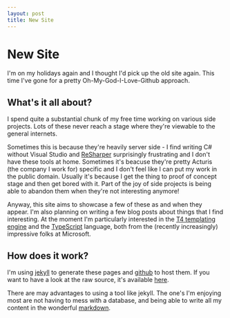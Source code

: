 ```yaml
---
layout: post
title: New Site
---
```


New Site
================

I'm on my holidays again and I thought I'd pick up the old site again. This time I've gone for a pretty Oh-My-God-I-Love-Github approach.

What's it all about?
----------------

I spend quite a substantial chunk of my free time working on various side projects. Lots of these never reach a stage where they're viewable to the general internets.

Sometimes this is because they're heavily server side - I find writing C# without Visual Studio and [ReSharper](http://www.jetbrains.com/resharper/) surprisingly frustrating and I don't have these tools at home. Sometimes it's beacuse they're pretty Acturis (the company I work for) specific and I don't feel like I can put my work in the public domain. Usually it's because I get the thing to proof of concept stage and then get bored with it. Part of the joy of side projects is being able to abandon them when they're not interesting anymore!

Anyway, this site aims to showcase a few of these as and when they appear. I'm also planning on writing a few blog posts about things that I find interesting. At the moment I'm particularly interested in the [T4 templating engine](http://msdn.microsoft.com/en-us/library/bb126445.aspx) and the [TypeScript](http://www.typescriptlang.org/) language, both from the (recently increasingly) impressive folks at Microsoft.

How does it work?
----------------

I'm using [jekyll](http://jekyllrb.com/) to generate these pages and [github](https://github.com/) to host them. If you want to have a look at the raw source, it's available [here](https://github.com/richardTowers/richardtowers.github.com).

There are may advantages to using a tool like jekyll. The one's I'm enjoying most are not having to mess with a database, and being able to write all my content in the wonderful [markdown](http://daringfireball.net/projects/markdown/).